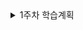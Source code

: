 </div>
</details>

<details>
<summary>1주차 학습계획</summary>
<div markdown="1">

### 7/4 (화)
- 학습계획표 작성 (1h)
- 전체 과제 및 학습 분석 (1h)
- 프로젝트 생성 및 파일 생성 (0.5h)
- Frame, UIView, Layout, Info.plist 학습 (1h)
- 게임보드 만들기 과제 수행 (2h)
- class, struct, 객체지향, 추상화 학습 (1.5h)

### 7/5 (수)
- 럭키카드 클래스 구현하기 과제 수행 (2h)
- ARC, 메모리 분석도구, 디버깅, 참조 접근자 학습 (1.5h)
- 카드 나눠주기 과제 수행 및 점검 (4h)

### 7/6 (목)
- XCTest와 단위테스트 학습 (2h)
- LuckyGame 객체 구현 (1h)
- LuckyGame 단위 테스트 구현 (3h)
- LuckyGame 테스트 및 보완 (1h)

### 7/7 (금)
- 전체 과제 검토 및 보완 (3h)

</div>
</details>
